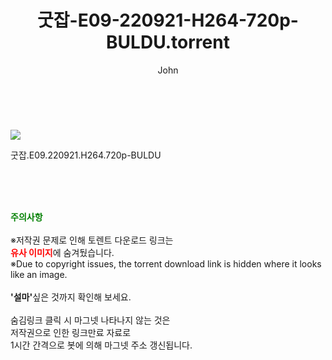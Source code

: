 ﻿---
layout: post
title:  "    굿잡-E09-220921-H264-720p-BULDU.torrent"
author: John
categories: [ 드라마 ]
tags: [  ]
image: https://torrentrj54.com/uploadfile/full/0279302eed70e54aaff3efeedd88706941bdecdb.jpg 
description: "    굿잡-E09-220921-H264-720p-BULDU torrent 정보 공유"
toc: true
toc_sticky: true
---

<br>
<p><img src="https://torrentrj54.com/uploadfile/full/0279302eed70e54aaff3efeedd88706941bdecdb.jpg"/></p>
 굿잡.E09.220921.H264.720p-BULDU  
    
<br><br><br>
<p data-ke-size="size16"><b><span style="color: green;">주의사항</span></b><br /><br />※저작권 문제로 인해 토렌트 다운로드 링크는<br /><b><span style="color: red;">유사 이미지</span></b>에 숨겨뒀습니다.<br />※Due to copyright issues, the torrent download link is hidden where it looks like an image.<br /><br /><b>'설마'</b>싶은 것까지 확인해 보세요.<br /><br />숨김링크 클릭 시 마그넷 나타나지 않는 것은<br />저작권으로 인한 링크만료 자료로<br />1시간 간격으로 봇에 의해 마그넷 주소 갱신됩니다.</p>
